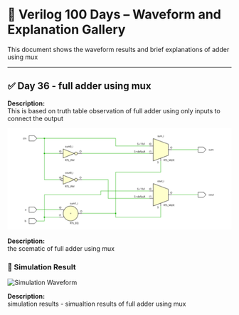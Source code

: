 
# 📘 Verilog 100 Days – Waveform and Explanation Gallery

This document shows the waveform results and brief explanations of adder using mux

---

## ✅ Day 36 - full adder using mux

 **Description:**  
 This is based on truth table observation of full adder using only inputs to connect the output

![full adder using mux](./images/adder_schematic.png)

**Description:**  
  the scematic of  full adder using mux

 


### 🔬 Simulation Result

![Simulation Waveform](./images/adder_sim.png)

**Description:**  
simulation results - 
simualtion results of full adder using mux
